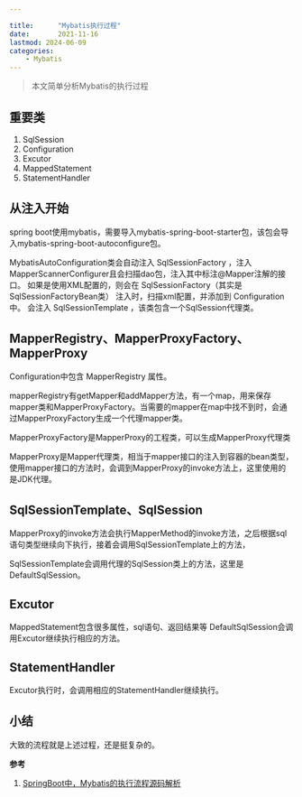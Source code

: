 ```yaml
---

title:      "Mybatis执行过程"
date:       2021-11-16
lastmod: 2024-06-09
categories:
    - Mybatis
---
```


> 本文简单分析Mybatis的执行过程

## 重要类

1.  SqlSession
2.  Configuration
3.  Excutor
4.  MappedStatement
5.  StatementHandler

## 从注入开始

spring boot使用mybatis，需要导入mybatis-spring-boot-starter包，该包会导入mybatis-spring-boot-autoconfigure包。

MybatisAutoConfiguration类会自动注入 SqlSessionFactory ，注入MapperScannerConfigurer且会扫描dao包，注入其中标注@Mapper注解的接口。
如果是使用XML配置的，则会在 SqlSessionFactory（其实是SqlSessionFactoryBean类） 注入时，扫描xml配置，并添加到 Configuration 中。
会注入 SqlSessionTemplate ，该类包含一个SqlSession代理类。

## MapperRegistry、MapperProxyFactory、MapperProxy

Configuration中包含 MapperRegistry 属性。

mapperRegistry有getMapper和addMapper方法，有一个map，用来保存mapper类和MapperProxyFactory。当需要的mapper在map中找不到时，会通过MapperProxyFactory生成一个代理mapper类。

MapperProxyFactory是MapperProxy的工程类，可以生成MapperProxy代理类

MapperProxy是Mapper代理类，相当于mapper接口的注入到容器的bean类型，使用mapper接口的方法时，会调到MapperProxy的invoke方法上，这里使用的是JDK代理。


## SqlSessionTemplate、SqlSession

MapperProxy的invoke方法会执行MapperMethod的invoke方法，之后根据sql语句类型继续向下执行，接着会调用SqlSessionTemplate上的方法，

SqlSessionTemplate会调用代理的SqlSession类上的方法，这里是DefaultSqlSession。

## Excutor

MappedStatement包含很多属性，sql语句、返回结果等
DefaultSqlSession会调用Excutor继续执行相应的方法。

## StatementHandler

Excutor执行时，会调用相应的StatementHandler继续执行。

## 小结

大致的流程就是上述过程，还是挺复杂的。



**参考**

 1. [SpringBoot中，Mybatis的执行流程源码解析](https://blog.csdn.net/qq_46225886/article/details/113439372)
